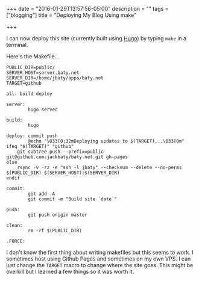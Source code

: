 +++
date = "2016-01-29T13:57:56-05:00"
description = ""
tags = ["blogging"]
title = "Deploying My Blog Using make"

+++

I can now deploy this site (currently built using [Hugo](http://gohugo.io/)) by typing `make` in a terminal.

Here's the Makefile...

```
PUBLIC_DIR=public/
SERVER_HOST=server.baty.net
SERVER_DIR=/home/jbaty/apps/baty.net
TARGET=github

all: build deploy

server:
		hugo server

build:
		hugo

deploy: commit push
		@echo "\033[0;32mDeploying updates to $(TARGET)...\033[0m"
ifeq "$(TARGET)" "github"
	git subtree push --prefix=public git@github.com:jackbaty/baty.net.git gh-pages
else
	rsync -v -rz -e "ssh -l jbaty" --checksum --delete --no-perms $(PUBLIC_DIR) $(SERVER_HOST):$(SERVER_DIR)
endif

commit:
		git add -A
		git commit -m "Build site `date`"

push:
		git push origin master

clean:
		rm -rf $(PUBLIC_DIR)

.FORCE:

```

I don't know the first thing about writing makefiles but this seems to work. 
I sometimes host using Github Pages and sometimes on my own VPS. I can just change the `TARGET` macro to
change where the site goes. This might be overkill but I learned a few things so it was worth it.

<!--more-->
